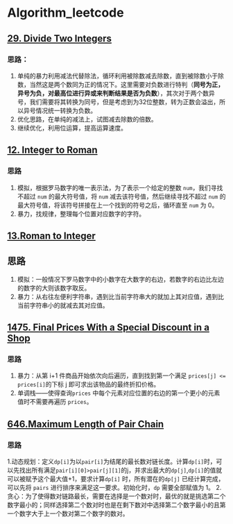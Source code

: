 # Algorithm_leetcode

## [29. Divide Two Integers](https://leetcode.cn/problems/divide-two-integers/)

### 思路：

1. 单纯的暴力利用减法代替除法，循环利用被除数减去除数，直到被除数小于除数，当然这是两个数同为正的情况下。这里需要对负数进行特判（**同号为正，异号为负，对最高位进行异或来判断结果是否为负数**），其次对于两个数异号，我们需要将其转换为同号，但是考虑到为32位整数，转为正数会溢出，所以异号情况统一转换为负数。
2. 优化思路，在单纯的减法上，试图减去除数的倍数。
3. 继续优化，利用位运算，提高运算速度。


## [12. Integer to Roman](https://leetcode.cn/problems/integer-to-roman/)

### 思路
1. 模拟，根据罗马数字的唯一表示法，为了表示一个给定的整数 `num`，我们寻找不超过 `num` 的最大符号值，将 `num` 减去该符号值，然后继续寻找不超过 `num` 的最大符号值，将该符号拼接在上一个找到的符号之后，循环直至 `num` 为 0。
2. 暴力，找规律，整理每个位置对应数字的字符。

## [13.Roman to Integer](https://leetcode.cn/problems/roman-to-integer/)

## 思路
1. 模拟：一般情况下罗马数字中的小数字在大数字的右边，若数字的右边比左边的数字的大则该数字取反。
2. 暴力：从右往左便利字符串，遇到比当前字符串大的就加上其对应值，遇到比当前字符串小的就减去其对应值。

## [1475. Final Prices With a Special Discount in a Shop](https://leetcode.cn/problems/final-prices-with-a-special-discount-in-a-shop/)

### 思路
1. 暴力：从第 i+1 件商品开始依次向后遍历，直到找到第一个满足 `prices[j] <= prices[i]`的下标 j 即可求出该物品的最终折扣价格。
2. 单调栈——使得查询`prices` 中每个元素对应位置的右边的第一个更小的元素值时不需要再遍历 `prices`。

## [646.Maximum Length of Pair Chain](https://leetcode.cn/problems/maximum-length-of-pair-chain/)

### 思路
1.动态规划：定义`dp[i]`为以`pair[i]`为结尾的最长数对链长度。计算`dp[i]`时，可以先找出所有满足`pair[i][0]>pair[j][1]`的j，并求出最大的`dp[j]`,`dp[i]`的值就可以被赋予这个最大值+1，要求计算`dp[i]` 时，所有潜在的`dp[j]` 已经计算完成，可以先将 `pairs` 进行排序来满足这一要求。初始化时，`dp` 需要全部赋值为 1。
2. 贪心：为了使得数对链路最长，需要在选择是一个数对时，最优的就是挑选第二个数字最小的；同样选择第二个数对时也是在剩下数对中选择第二个数字最小的且第一个数字大于上一个数对第二个数字的数对。


